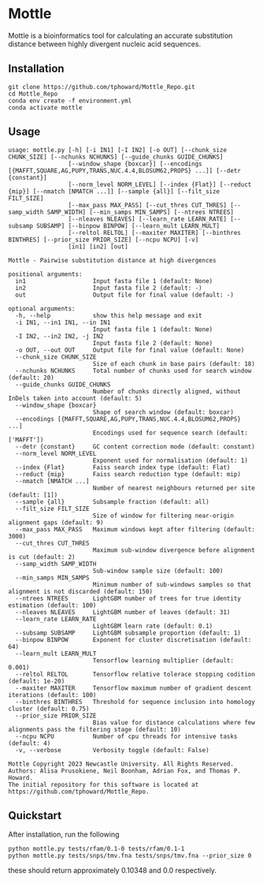 # Mottle

Mottle is a bioinformatics tool for calculating an accurate substitution distance between highly divergent nucleic acid sequences.

## Installation
    git clone https://github.com/tphoward/Mottle_Repo.git
    cd Mottle_Repo
    conda env create -f environment.yml
    conda activate mottle

## Usage
    usage: mottle.py [-h] [-i IN1] [-I IN2] [-o OUT] [--chunk_size CHUNK_SIZE] [--nchunks NCHUNKS] [--guide_chunks GUIDE_CHUNKS]
                     [--window_shape {boxcar}] [--encodings [{MAFFT,SQUARE,AG,PUPY,TRANS,NUC.4.4,BLOSUM62,PROPS} ...]] [--detr {constant}]
                     [--norm_level NORM_LEVEL] [--index {Flat}] [--reduct {mip}] [--nmatch [NMATCH ...]] [--sample {all}] [--filt_size FILT_SIZE]
                     [--max_pass MAX_PASS] [--cut_thres CUT_THRES] [--samp_width SAMP_WIDTH] [--min_samps MIN_SAMPS] [--ntrees NTREES]
                     [--nleaves NLEAVES] [--learn_rate LEARN_RATE] [--subsamp SUBSAMP] [--binpow BINPOW] [--learn_mult LEARN_MULT]
                     [--reltol RELTOL] [--maxiter MAXITER] [--binthres BINTHRES] [--prior_size PRIOR_SIZE] [--ncpu NCPU] [-v]
                     [in1] [in2] [out]

    Mottle - Pairwise substitution distance at high divergences

    positional arguments:
      in1                   Input fasta file 1 (default: None)
      in2                   Input fasta file 2 (default: -)
      out                   Output file for final value (default: -)

    optional arguments:
      -h, --help            show this help message and exit
      -i IN1, --in1 IN1, --in IN1
                            Input fasta file 1 (default: None)
      -I IN2, --in2 IN2, -j IN2
                            Input fasta file 2 (default: None)
      -o OUT, --out OUT     Output file for final value (default: None)
      --chunk_size CHUNK_SIZE
                            Size of each chunk in base pairs (default: 18)
      --nchunks NCHUNKS     Total number of chunks used for search window (default: 20)
      --guide_chunks GUIDE_CHUNKS
                            Number of chunks directly aligned, without InDels taken into account (default: 5)
      --window_shape {boxcar}
                            Shape of search window (default: boxcar)
      --encodings [{MAFFT,SQUARE,AG,PUPY,TRANS,NUC.4.4,BLOSUM62,PROPS} ...]
                            Encodings used for sequence search (default: ['MAFFT'])
      --detr {constant}     GC content correction mode (default: constant)
      --norm_level NORM_LEVEL
                            Exponent used for normalisation (default: 1)
      --index {Flat}        Faiss search index type (default: Flat)
      --reduct {mip}        Faiss search reduction type (default: mip)
      --nmatch [NMATCH ...]
                            Number of nearest neighbours returned per site (default: [1])
      --sample {all}        Subsample fraction (default: all)
      --filt_size FILT_SIZE
                            Size of window for filtering near-origin alignment gaps (default: 9)
      --max_pass MAX_PASS   Maximum windows kept after filtering (default: 3000)
      --cut_thres CUT_THRES
                            Maximum sub-window divergence before alignment is cut (default: 2)
      --samp_width SAMP_WIDTH
                            Sub-window sample size (default: 100)
      --min_samps MIN_SAMPS
                            Minimum number of sub-windows samples so that alignment is not discarded (default: 150)
      --ntrees NTREES       LightGBM number of trees for true identity estimation (default: 100)
      --nleaves NLEAVES     LightGBM number of leaves (default: 31)
      --learn_rate LEARN_RATE
                            LightGBM learn rate (default: 0.1)
      --subsamp SUBSAMP     LightGBM subsample proportion (default: 1)
      --binpow BINPOW       Exponent for cluster discretisation (default: 64)
      --learn_mult LEARN_MULT
                            Tensorflow learning multiplier (default: 0.001)
      --reltol RELTOL       Tensorflow relative tolerace stopping codition (default: 1e-20)
      --maxiter MAXITER     Tensorflow maximum number of gradient descent iterations (default: 100)
      --binthres BINTHRES   Threshold for sequence inclusion into homology cluster (default: 0.75)
      --prior_size PRIOR_SIZE
                            Bias value for distance calculations where few alignments pass the filtering stage (default: 10)
      --ncpu NCPU           Number of cpu threads for intensive tasks (default: 4)
      -v, --verbose         Verbosity toggle (default: False)

    Mottle Copyright 2023 Newcastle University. All Rights Reserved. Authors: Alisa Prusokiene, Neil Boonham, Adrian Fox, and Thomas P. Howard.
    The initial repository for this software is located at https://github.com/tphoward/Mottle_Repo.

## Quickstart
After installation, run the following

    python mottle.py tests/rfam/0.1-0 tests/rfam/0.1-1
    python mottle.py tests/snps/tmv.fna tests/snps/tmv.fna --prior_size 0

these should return approximately 0.10348 and 0.0 respectively.



